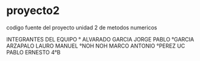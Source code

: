 # proyecto2
codigo fuente del proyecto unidad 2 de metodos numericos

INTEGRANTES DEL EQUIPO
° ALVARADO GARCIA JORGE PABLO
°GARCIA ARZAPALO LAURO MANUEL
°NOH NOH MARCO ANTONIO
°PEREZ UC PABLO ERNESTO
4°B
